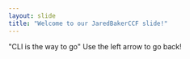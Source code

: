 ```yaml
---
layout: slide
title: "Welcome to our JaredBakerCCF slide!"
---
```

"CLI is the way to go"
Use the left arrow to go back!
